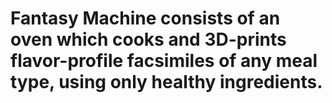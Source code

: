 # Fantasy Machine consists of an oven which cooks and 3D-prints flavor-profile facsimiles of any meal type, using only healthy ingredients.
